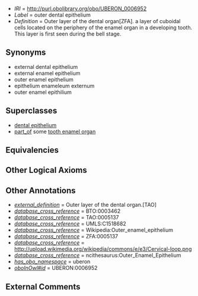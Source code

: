  * *IRI* = http://purl.obolibrary.org/obo/UBERON_0006952
 * *Label* = outer dental epithelium
 * *Definition* = Outer layer of the dental organ[ZFA]. a layer of cuboidal cells located on the periphery of the enamel organ in a developing tooth. This layer is first seen during the bell stage.

## Synonyms

 * external dental epithelium
 * external enamel epithelium
 * outer enamel epithelium
 * epithelium enameleum externum
 * outer enamel epithilium

## Superclasses

 * [dental epithelium](../../UBERON/43/UBERON_0003843.md)
 * [part_of](../../BFO/50/BFO_0000050.md) some [tooth enamel organ](../../UBERON/76/UBERON_0005176.md)

## Equivalencies


## Other Logical Axioms


## Other Annotations

 * *[external_definition](../../UBPROP/01/UBPROP_0000001.md)* = Outer layer of the dental organ.[TAO]
 * *[database_cross_reference](../../ef/oboInOwl#hasDbXref.md)* = BTO:0003462
 * *[database_cross_reference](../../ef/oboInOwl#hasDbXref.md)* = TAO:0005137
 * *[database_cross_reference](../../ef/oboInOwl#hasDbXref.md)* = UMLS:C1518682
 * *[database_cross_reference](../../ef/oboInOwl#hasDbXref.md)* = Wikipedia:Outer_enamel_epithelium
 * *[database_cross_reference](../../ef/oboInOwl#hasDbXref.md)* = ZFA:0005137
 * *[database_cross_reference](../../ef/oboInOwl#hasDbXref.md)* = http://upload.wikimedia.org/wikipedia/commons/e/e3/Cervical-loop.png
 * *[database_cross_reference](../../ef/oboInOwl#hasDbXref.md)* = ncithesaurus:Outer_Enamel_Epithelium
 * *[has_obo_namespace](../../ce/oboInOwl#hasOBONamespace.md)* = uberon
 * *[oboInOwl#id](../../id/oboInOwl#id.md)* = UBERON:0006952

## External Comments

